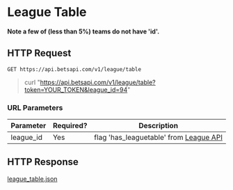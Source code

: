 # League Table

**Note a few of (less than 5%) teams do not have 'id'.**

## HTTP Request

`GET https://api.betsapi.com/v1/league/table`

> curl "https://api.betsapi.com/v1/league/table?token=YOUR_TOKEN&league_id=94"

### URL Parameters

Parameter | Required? | Description
--------- | ------- | -----------
league_id | Yes | flag 'has_leaguetable' from [League API](#league)

## HTTP Response

<a href="../samples/league_table.json" target="_blank">league_table.json</a>
